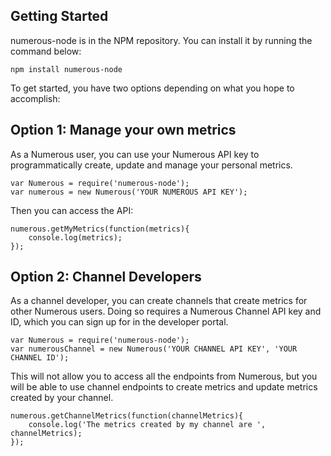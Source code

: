 ## Getting Started

numerous-node is in the NPM repository. You can install it by running the command below:

```
npm install numerous-node
```  

To get started, you have two options depending on what you hope to accomplish:

## Option 1: Manage your own metrics
As a Numerous user, you can use your Numerous API key to programmatically create, update and manage your personal metrics.

```
var Numerous = require('numerous-node');
var numerous = new Numerous('YOUR NUMEROUS API KEY');
```

Then you can access the API:

```
numerous.getMyMetrics(function(metrics){  
	console.log(metrics);  
});
```



## Option 2: Channel Developers
As a channel developer, you can create channels that create metrics for other Numerous users. Doing so requires a Numerous Channel API key and ID, which you can sign up for in the developer portal.

```
var Numerous = require('numerous-node');
var numerousChannel = new Numerous('YOUR CHANNEL API KEY', 'YOUR CHANNEL ID');
```

This will not allow you to access all the endpoints from Numerous, but you will be able to use channel endpoints to create metrics and update metrics created by your channel.

```
numerous.getChannelMetrics(function(channelMetrics){  
	console.log('The metrics created by my channel are ', channelMetrics);  
});
```


